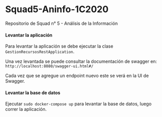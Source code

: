 # Squad5-Aninfo-1C2020
Repositorio de Squad n° 5 - Análisis de la Información

#### Levantar la aplicación

Para levantar la aplicación se debe ejecutar la clase `GestionRecursosRestApplication`.

Una vez levantada se puede consultar la documentación de swagger en: `http://localhost:8080/swagger-ui.html#/`

Cada vez que se agregue un endpoint nuevo este se verá en la UI de Swagger.

#### Levantar la base de datos

Ejecutar `sudo docker-compose up` para levantar la base de datos, luego correr la aplicación.